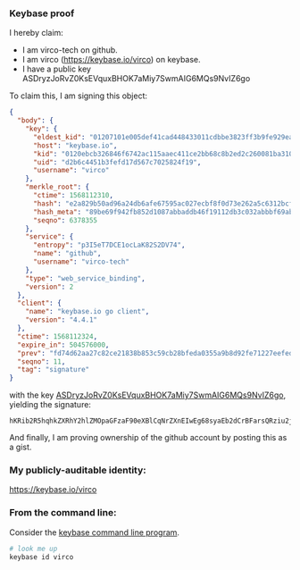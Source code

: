 ### Keybase proof

I hereby claim:

  * I am virco-tech on github.
  * I am virco (https://keybase.io/virco) on keybase.
  * I have a public key ASDryzJoRvZ0KsEVquxBHOK7aMiy7SwmAIG6MQs9NvIZ6go

To claim this, I am signing this object:

```json
{
  "body": {
    "key": {
      "eldest_kid": "01207101e005def41cad448433011cdbbe3823ff3b9fe929eadf4d38ed9248e105a20a",
      "host": "keybase.io",
      "kid": "0120ebcb326846f6742ac115aaec411ce2bb68c8b2ed2c260081ba310b3d36f219ea0a",
      "uid": "d2b6c4451b3fefd17d567c7025824f19",
      "username": "virco"
    },
    "merkle_root": {
      "ctime": 1568112310,
      "hash": "e2a829b50ad96a24db6afe67595ac027ecbf8f0d73e262a5c6312bcf2c7f3228964890d4b3434fb7033360c9e1ab489dfc30218d708625c6678c3cba2b6a4d65",
      "hash_meta": "89be69f942fb852d1087abbaddb46f19112db3c032abbbf69ab570ede9bfcc0e",
      "seqno": 6378355
    },
    "service": {
      "entropy": "p3I5eT7DCE1ocLaK82S2DV74",
      "name": "github",
      "username": "virco-tech"
    },
    "type": "web_service_binding",
    "version": 2
  },
  "client": {
    "name": "keybase.io go client",
    "version": "4.4.1"
  },
  "ctime": 1568112324,
  "expire_in": 504576000,
  "prev": "fd74d62aa27c82ce21838b853c59cb28bfeda0355a9b8d92fe71227eefed7545",
  "seqno": 11,
  "tag": "signature"
}
```

with the key [ASDryzJoRvZ0KsEVquxBHOK7aMiy7SwmAIG6MQs9NvIZ6go](https://keybase.io/virco), yielding the signature:

```
hKRib2R5hqhkZXRhY2hlZMOpaGFzaF90eXBlCqNrZXnEIwEg68syaEb2dCrBFarsQRziu2jIsu0sJgCBujELPTbyGeoKp3BheWxvYWTESpcCC8Qg/XTWKqJ8gs4hg4uFPFnLKL/toDVam42S/nEifu/tdUXEIJJMeZ0DS++K5LjsNHEKSvA7LjbtexQ2HZn62+kHaVIEAgHCo3NpZ8RAZDdmMFXLXVf/eZxE9yN9gbpYACVMc2k+YEqNZBGw0vw9ZDpcQEnEqYznrAKTnvOwiLUph30KTcjwuDLEH3wMA6hzaWdfdHlwZSCkaGFzaIKkdHlwZQildmFsdWXEIMGlQ6cF6H2SA9DTI2ct5i9/yi2erW2rS8N8Hb6MBWSio3RhZ80CAqd2ZXJzaW9uAQ==

```

And finally, I am proving ownership of the github account by posting this as a gist.

### My publicly-auditable identity:

https://keybase.io/virco

### From the command line:

Consider the [keybase command line program](https://keybase.io/download).

```bash
# look me up
keybase id virco
```
